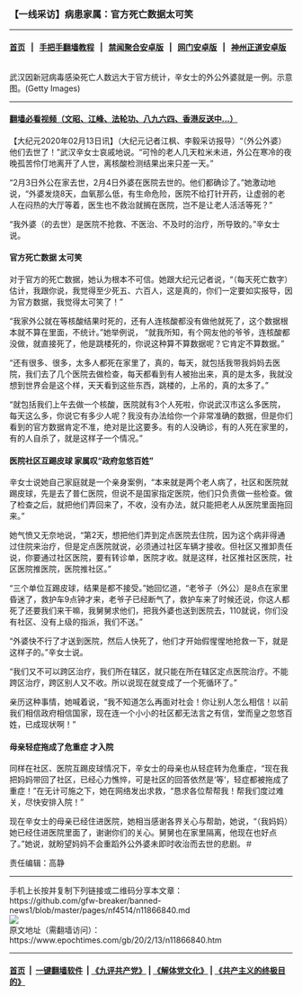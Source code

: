 ### 【一线采访】病患家属：官方死亡数据太可笑
------------------------

#### [首页](https://github.com/gfw-breaker/banned-news1/blob/master/README.md) &nbsp;&nbsp;|&nbsp;&nbsp; [手把手翻墙教程](https://github.com/gfw-breaker/guides/wiki) &nbsp;&nbsp;|&nbsp;&nbsp; [禁闻聚合安卓版](https://github.com/gfw-breaker/bn-android) &nbsp;&nbsp;|&nbsp;&nbsp; [网门安卓版](https://github.com/oGate2/oGate) &nbsp;&nbsp;|&nbsp;&nbsp; [神州正道安卓版](https://github.com/SzzdOgate/update) 



<div><img alt="" class="aligncenter wp-post-image" src="https://i.epochtimes.com/assets/uploads/2020/02/GettyImages-1196696383-600x400.jpg"/>
<div class="red16 caption">
 <p>
  武汉因新冠病毒感染死亡人数远大于官方统计，辛女士的外公外婆就是一例。示意图。(Getty Images)
 </p>
</div>
</div><hr/>

#### [翻墙必看视频（文昭、江峰、法轮功、八九六四、香港反送中...）](http://167.172.214.107/home.html)

<div><p>
 【大纪元2020年02月13日讯】（大纪元记者江枫、李毅采访报导）“（外公外婆）他们去世了！”武汉辛女士哀戚地说。“可怜的老人几天粒米未进，外公在寒冷的夜晚孤苦伶仃地离开了人世，离核酸检测结果出来只差一天。”
</p>
<p>
 “2月3日外公在家去世，2月4日外婆在医院去世的。他们都确诊了。”她激动地说，“外婆发烧8天，血氧那么低，有生命危险，医院不给打针开药，让虚弱的老人在闷热的大厅等着，医生也不救治就搁在医院，岂不是让老人活活等死？”
</p>
<p>
 “我外婆（的去世）是医院不抢救、不医治、不及时的治疗，所导致的。”辛女士说。
</p>
<h4>
 <ok href="https://www.epochtimes.com/gb/tag/%E5%AE%98%E6%96%B9%E6%AD%BB%E4%BA%A1%E6%95%B0%E6%8D%AE.html">
  官方死亡数据
 </ok>
 太可笑
</h4>
<p>
 对于官方的死亡数据，她认为根本不可信。她跟大纪元记者说，“（每天死亡数字）估计，我跟你说，我觉得至少死五、六百人，这是真的，你们一定要如实报导，因为官方数据，我觉得太可笑了！”
</p>
<p>
 “我家外公就在等核酸结果时死的，还有人连核酸都没有做他就死了，这个数据根本就不算在里面，不统计。”她举例说， “就我所知，有个网友他的爷爷，连核酸都没做，就直接死了，他是跳楼死的，你说这种算不算数据呢？它肯定不算数据。”
</p>
<p>
 “还有很多、很多，太多人都死在家里了，真的，每天，就包括我带我妈妈去医院，我们去了几个医院去做检查，每天都看到有人被抬出来，真的是太多，我就没想到世界会是这个样，天天看到这些东西，跳楼的，上吊的，真的太多了。”
</p>
<p>
 “就包括我们上午去做一个核酸，医院就有3个人死啦，你说武汉市这么多医院，每天这么多，你说它有多少人呢？我没有办法给你一个非常准确的数据，但是你们看到的官方数据肯定不准，绝对是比这要多。有的人没确诊，有的人死在家里的，有的人自杀了，就是这样子一个情况。”
</p>
<h4>
 医院社区互踢皮球 家属叹“政府忽悠百姓”
</h4>
<p>
 辛女士说她自己家庭就是一个亲身案例，“本来就是两个老人病了，社区和医院就踢皮球，先是去了普仁医院，但说不是国家指定医院，他们只负责做一些检查。做了检查之后，就把他们弄回来了，不收，没有办法，就只能把老人从医院里面拖回来。”
</p>
<p>
 她气愤又无奈地说，“第2天，想把他们弄到定点医院去住院，因为这个病非得通过住院来治疗，但是定点医院就说，必须通过社区车辆才接收。但社区又推卸责任说，你要通过社区医院，要有转诊单，医院才收。就是这样，社区推社区医院，社区医院推医院，医院推社区。”
</p>
<p>
 “三个单位互踢皮球，结果是都不接受。”她回忆道，“老爷子（外公）是8点在家里昏迷了，救护车9点钟才来，老爷子已经断气了，救护车来了时候还说，你这人都死了还要我们来干嘛，我舅舅求他们，把我外婆也送到医院去，110就说，你们没有社区、没有上级的指派，我们不送。”
</p>
<p>
 “外婆快不行了才送到医院，然后人快死了，他们才开始假惺惺地抢救一下，就是这样子的。”辛女士说。
</p>
<p>
 “我们又不可以跨区治疗，我们所在辖区，就只能在所在辖区定点医院治疗。不能跨区治疗，跨区别人又不收。所以说现在就变成了一个死循环了。”
</p>
<p>
 亲历这种事情，她喊着说，“我不知道怎么再面对社会！你让别人怎么相信！以前我们相信政府相信国家，现在连一个小小的社区都无法言之有信，堂而皇之忽悠百姓，已成现状啊！”
</p>
<h4>
 母亲轻症拖成了危重症 才入院
</h4>
<p>
 同样在社区、医院互踢皮球情况下，辛女士的母亲也从轻症转为危重症，“现在我把妈妈带回了社区，已经心力憔悴，可是社区的回答依然是‘等’，轻症都被拖成了重症！”在无计可施之下，她在网络发出求救，“恳求各位帮帮我！帮我们度过难关，尽快安排入院！”
</p>
<p>
 现在辛女士的母亲已经住进医院，她相当感谢各界关心与帮助，她说，“（我妈妈）她已经住进医院里面了，谢谢你们的关心。舅舅也在家里隔离，他现在也好点了。”她说，就盼望妈妈不会重蹈外公外婆未即时收治而去世的悲剧。＃
</p>
<p>
 责任编辑：高静
</p>
</div>
<hr/>
手机上长按并复制下列链接或二维码分享本文章：<br/>
https://github.com/gfw-breaker/banned-news1/blob/master/pages/nf4514/n11866840.md <br/>
<a href='https://github.com/gfw-breaker/banned-news1/blob/master/pages/nf4514/n11866840.md'><img src='https://github.com/gfw-breaker/banned-news1/blob/master/pages/nf4514/n11866840.md.png'/></a> <br/>
原文地址（需翻墙访问）：https://www.epochtimes.com/gb/20/2/13/n11866840.htm


------------------------
#### [首页](https://github.com/gfw-breaker/banned-news1/blob/master/README.md) &nbsp;|&nbsp; [一键翻墙软件](https://github.com/gfw-breaker/nogfw/blob/master/README.md) &nbsp;| [《九评共产党》](https://github.com/gfw-breaker/9ping.md/blob/master/README.md#九评之一评共产党是什么) | [《解体党文化》](https://github.com/gfw-breaker/jtdwh.md/blob/master/README.md) | [《共产主义的终极目的》](https://github.com/gfw-breaker/gczydzjmd.md/blob/master/README.md)


<img src='http://gfw-breaker.win/banned-news/pages/nf4514/n11866840.md' width='0px' height='0px'/>